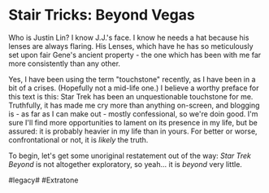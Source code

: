 # Stair Tricks: Beyond Vegas
Who is Justin Lin? I know J.J.'s face. I know he needs a hat because his lenses are always flaring. His Lenses, which have he has so meticulously set upon fair Gene's ancient property - the one which has been with me far more consistently than any other.

Yes, I have been using the term "touchstone" recently, as I have been in a bit of a crises. (Hopefully not a mid-life one.) I believe a worthy preface for this text is this: Star Trek has been an unquestionable touchstone for me. Truthfully, it has made me cry more than anything on-screen, and blogging is - as far as I can make out - mostly confessional, so we're doin good. I'm sure I'll find more opportunities to lament on its presence in my life, but be assured: it is probably heavier in my life than in yours. For better or worse, confrontational or not, it is *likely* the truth.

To begin, let's get some unoriginal restatement out of the way: *Star Trek Beyond* is not altogether exploratory, so yeah... it is *beyond* very little.

#legacy# #Extratone
